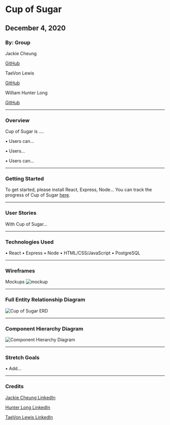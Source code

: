 # Cup of Sugar

## December 4, 2020

### By: Group

Jackie Cheung

[GitHub](https://github.com/jackcheung56)

TaeVon Lewis

[GitHub](https://github.com/lewist13)

William Hunter Long

[GitHub](https://github.com/whlong1)
*** 

### Overview

Cup of Sugar is ....

• Users can...

• Users...

• Users can...


***


### Getting Started

To get started, please install React, Express, Node... 
You can track the progress of Cup of Sugar [here](https://trello.com/b/BRWvHTLO/cup-of-sugar). 

***

### User Stories

With Cup of Sugar...

***

### Technologies Used

• React
• Express
• Node
• HTML/CSS/JavaScript
• PostgreSQL

***

### Wireframes

Mockups
![mockup](https://i.imgur.com/D9rOI29.png)


***

### Full Entity Relationship Diagram

![Cup of Sugar ERD](https://i.imgur.com/23xQIsN.png)

***

### Component Hierarchy Diagram

![Component Hierarchy Diagram](link)



***



### Stretch Goals

• Add...




***

### Credits

[Jackie Cheung LinkedIn](https://www.linkedin.com/in/jackiecheung/)

[Hunter Long LinkedIn](https://www.linkedin.com/in/william-hunter-long/)

[TaeVon Lewis LinkedIn](https://www.linkedin.com/in/taevonlewis/)





